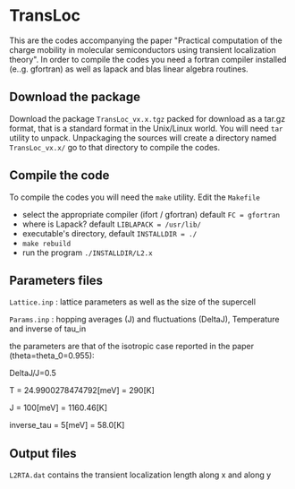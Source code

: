 # TransLoc
This are the codes accompanying the paper "Practical computation of the charge mobility in molecular semiconductors using transient localization theory".
In order to compile the codes you need a fortran compiler installed (e..g. gfortran) as well as lapack and blas linear algebra routines.

Download the package
--------------------
Download the package `TransLoc_vx.x.tgz` packed for download as a tar.gz format, 
that is a standard format in the Unix/Linux world. You will need `tar` utility to unpack.
Unpackaging the sources will create a directory named `TransLoc_vx.x/` go to that directory to compile the codes.

Compile the code
----------------
To compile the codes you will need the `make` utility.
Edit the `Makefile` 

- select the appropriate compiler (ifort / gfortran) default `FC = gfortran`
- where is Lapack? default  `LIBLAPACK = /usr/lib/`
- executable's directory, default `INSTALLDIR = ./`
- `make rebuild`
- run the program `./INSTALLDIR/L2.x`

Parameters files
----------------

`Lattice.inp` : lattice parameters as well as the size of the supercell
 
`Params.inp` : hopping averages (J) and fluctuations (DeltaJ), Temperature and inverse of tau_in

the parameters are that of the isotropic case reported in the paper (theta=theta_0=0.955):

DeltaJ/J=0.5

T = 24.9900278474792[meV] = 290[K]

J = 100[meV] = 1160.46[K]

inverse_tau = 5[meV] = 58.0[K]

Output files
------------

`L2RTA.dat` contains the transient localization length along x and along y